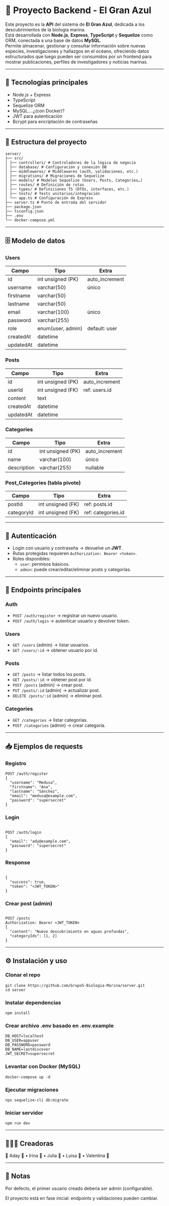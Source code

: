 # 🌊 Proyecto Backend - El Gran Azul

Este proyecto es la **API** del sistema de **El Gran Azul**, dedicada a los descubrimientos de la biología marina.  
Está desarrollada con **Node.js**, **Express**, **TypeScript** y **Sequelize** como ORM, conectada a una base de datos **MySQL**.  
Permite almacenar, gestionar y consultar información sobre nuevas especies, investigaciones y hallazgos en el océano, ofreciendo datos estructurados que luego pueden ser consumidos por un frontend para mostrar publicaciones, perfiles de investigadores y noticias marinas.  

---

## 🚀 Tecnologías principales

- Node.js + Express  
- TypeScript  
- Sequelize ORM  
- MySQL....¿(con Docker)?  
- JWT para autenticación  
- Bcrypt para encriptación de contraseñas  

---

## 📂 Estructura del proyecto

```
server/
├── src/
│ ├── controllers/ # Controladores de la lógica de negocio
│ ├── database/ # Configuración y conexión DB
│ ├── middlewares/ # Middlewares (auth, validaciones, etc.)
│ ├── migrations/ # Migraciones de Sequelize
│ ├── models/ # Modelos Sequelize (Users, Posts, Categories…)
│ ├── routes/ # Definición de rutas
│ ├── types/ # Definiciones TS (DTOs, interfaces, etc.)
│ ├── tests/ # Tests unitarios/integración
│ └── app.ts # Configuración de Express
├── server.ts # Punto de entrada del servidor
├── package.json
├── tsconfig.json
├── .env
└── docker-compose.yml

```
---

## 🗄️ Modelo de datos

### Users
| Campo      | Tipo               | Extra           |
|------------|--------------------|-----------------|
| id         | int unsigned (PK)  | auto_increment  |
| username   | varchar(50)        | único           |
| firstname  | varchar(50)        |                 |
| lastname   | varchar(50)        |                 |
| email      | varchar(100)       | único           |
| password   | varchar(255)       |                 |
| role       | enum(user, admin)  | default: user   |
| createdAt  | datetime           |                 |
| updatedAt  | datetime           |                 |

### Posts
| Campo      | Tipo               | Extra           |
|------------|--------------------|-----------------|
| id         | int unsigned (PK)  | auto_increment  |
| userId     | int unsigned (FK)  | ref: users.id   |
| content    | text               |                 |
| createdAt  | datetime           |                 |
| updatedAt  | datetime           |                 |

### Categories
| Campo      | Tipo               | Extra           |
|------------|--------------------|-----------------|
| id         | int unsigned (PK)  | auto_increment  |
| name       | varchar(100)       | único           |
| description| varchar(255)       | nullable        |

### Post_Categories (tabla pivote)
| Campo       | Tipo               | Extra             |
|-------------|--------------------|-------------------|
| postId      | int unsigned (FK)  | ref: posts.id     |
| categoryId  | int unsigned (FK)  | ref: categories.id|

---

## 🔑 Autenticación

- Login con usuario y contraseña → devuelve un **JWT**.  
- Rutas protegidas requieren `Authorization: Bearer <token>`.  
- Roles disponibles:  
  - `user`: permisos básicos.  
  - `admin`: puede crear/editar/eliminar posts y categorías.  

---

## 📌 Endpoints principales

### Auth
- `POST /auth/register` → registrar un nuevo usuario.  
- `POST /auth/login` → autenticar usuario y devolver token.  

### Users
- `GET /users` (admin) → listar usuarios.  
- `GET /users/:id` → obtener usuario por id.  

### Posts
- `GET /posts` → listar todos los posts.  
- `GET /posts/:id` → obtener post por id.  
- `POST /posts` (admin) → crear post.  
- `PUT /posts/:id` (admin) → actualizar post.  
- `DELETE /posts/:id` (admin) → eliminar post.  

### Categories
- `GET /categories` → listar categorías.  
- `POST /categories` (admin) → crear categoría.  

---

## 📥 Ejemplos de requests

### Registro
```
POST /auth/register
{
  "username": "Medusa",
  "firstname": "Ana",
  "lastname": "Sánchez",
  "email": "medusa@example.com",
  "password": "supersecret"
}
```

### Login
```

POST /auth/login
{
  "email": "ady@example.com",
  "password": "supersecret"
}
```

### Response
```

{
  "success": true,
  "token": "<JWT_TOKEN>"
}
```

### Crear post (admin)
```

POST /posts
Authorization: Bearer <JWT_TOKEN>
{
  "content": "Nuevo descubrimiento en aguas profundas",
  "categoryIds": [1, 2]
}
```
---
## ⚙️ Instalación y uso

### Clonar el repo
```
git clone https://github.com/Grupo5-Biologia-Marina/server.git
cd server
```

### Instalar dependencias
```
npm install
```
### Crear archivo .env basado en .env.example
```
DB_HOST=localhost
DB_USER=appuser
DB_PASSWORD=password
DB_NAME=lastdiscover
JWT_SECRET=supersecret
```
### Levantar con Docker (MySQL)
```
docker-compose up -d
```
### Ejecutar migraciones
```
npx sequelize-cli db:migrate
```
### Iniciar servidor
```
npm run dev
```
---
## 👩🏻‍💻​ Creadoras

🚢 Aday 🦈 • Irina 🐙 • Julia 🐠 • Luisa 🐬 • Valentina 🐡

---

## 📌 Notas

Por defecto, el primer usuario creado debería ser admin (configurable).

El proyecto está en fase inicial: endpoints y validaciones pueden cambiar.
